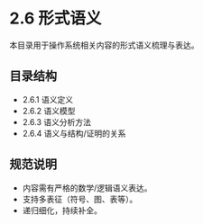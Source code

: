 # 2.6 形式语义

本目录用于操作系统相关内容的形式语义梳理与表达。

## 目录结构

- 2.6.1 语义定义
- 2.6.2 语义模型
- 2.6.3 语义分析方法
- 2.6.4 语义与结构/证明的关系

## 规范说明

- 内容需有严格的数学/逻辑语义表达。
- 支持多表征（符号、图、表等）。
- 递归细化，持续补全。
